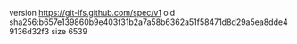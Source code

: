 version https://git-lfs.github.com/spec/v1
oid sha256:b657e139860b9e403f31b2a7a58b6362a51f58471d8d29a5ea8dde49136d32f3
size 6539
